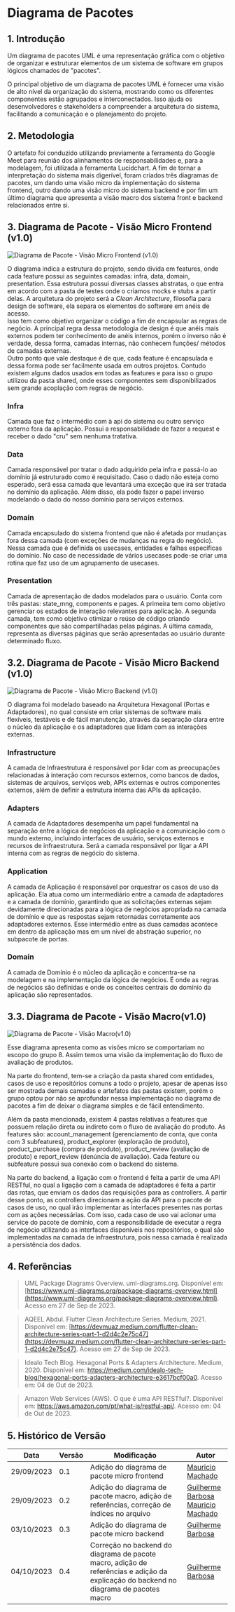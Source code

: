 # Diagrama de Pacotes

## 1. Introdução

Um diagrama de pacotes UML é uma representação gráfica com o objetivo de organizar e estruturar elementos de um sistema de software em grupos lógicos chamados de "pacotes".

O principal objetivo de um diagrama de pacotes UML é fornecer uma visão de alto nível da organização do sistema, mostrando como os diferentes componentes estão agrupados e interconectados. Isso ajuda os desenvolvedores e stakeholders a compreender a arquitetura do sistema, facilitando a comunicação e o planejamento do projeto.

## 2. Metodologia
O artefato foi conduzido utilizando previamente a ferramenta do Google Meet para reunião dos alinhamentos de responsabilidades e, para a modelagem, foi utilizada a ferramenta Lucidchart. A fim de tornar a interpretação do sistema mais digerível, foram criados três diagramas de pacotes, um dando uma visão micro da implementação do sistema frontend, outro dando uma visão micro do sistema backend e por fim um último diagrama que apresenta a visão macro dos sistema front e backend relacionados entre si.

## 3. Diagrama de Pacote - Visão Micro Frontend (v1.0)

![Diagrama de Pacote - Visão Micro Frontend (v1.0)](../Assets//Modelagem/Estatica/diagrama_pacote_frontend_micro_v1.png)

O diagrama indica a estrutura do projeto, sendo divida em features, onde cada feature possui as seguintes camadas: infra, data, domain, presentation. Essa estrutura possui diversas classes abstratas, o que entra em acordo com a pasta de testes onde o criamos mocks e stubs a partir delas. A arquitetura do projeto será a _Clean Architecture_, filosofia para design de software, ela separa os elementos do software em anéis de acesso.<br>
Isso tem como objetivo organizar o código a fim de encapsular as regras de negócio. A principal regra dessa metodologia de design é que anéis mais externos podem ter conhecimento de anéis internos, porém o inverso não é verdade, dessa forma, camadas internas, não conhecem funções/ métodos de camadas externas.<br>
Outro ponto que vale destaque é de que, cada feature é encapsulada e dessa forma pode ser facilmente usada em outros projetos. Contudo existem alguns dados usados em todas as features e para isso o grupo utilizou da pasta shared, onde esses componentes sem disponibilizados sem grande acoplação com regras de negócio.

### Infra

Camada que faz o intermédio com à api do sistema ou outro serviço externo fora da aplicação. Possui a responsabilidade de fazer a request e receber o dado "cru" sem nenhuma tratativa.

### Data

Camada responsável por tratar o dado adquirido pela infra e passá-lo ao domínio já estruturado como é requisitado. Caso o dado não esteja como esperado, será essa camada que levantará uma exceção que irá ser tratada no domínio da aplicação. Além disso, ela pode fazer o papel inverso modelando o dado do nosso domínio para serviços externos.

### Domain

Camada encapsulado do sistema frontend que não é afetada por mudanças fora dessa camada (com exceções de mudanças na regra do negócio). Nessa camada que é definida os usecases, entidades e falhas específicas do domínio. No caso de necessidade de vários usecases pode-se criar uma rotina que faz uso de um agrupamento de usecases.

### Presentation

Camada de apresentação de dados modelados para o usuário. Conta com três pastas: state_mng, components e pages. A primeira tem como objetivo gerenciar os estados de interação relevantes para aplicação. A segunda camada, tem como objetivo otimizar o reúso de código criando componentes que são compartilhadas pelas páginas. A última camada, representa as diversas páginas que serão apresentadas ao usuário durante determinado fluxo.

## 3.2. Diagrama de Pacote - Visão Micro Backend (v1.0)

![Diagrama de Pacote - Visão Micro Backend (v1.0)](../Assets//Modelagem/Estatica/diagrama_pacote_backend_micro_v1.png)

O diagrama foi modelado baseado na Arquitetura Hexagonal (Portas e Adaptadores), no qual consiste em criar sistemas de software mais flexíveis, testáveis e de fácil manutenção, através da separação clara entre o núcleo da aplicação e os adaptadores que lidam com as interações externas.

### Infrastructure

A camada de Infraestrutura é responsável por lidar com as preocupações relacionadas à interação com recursos externos, como bancos de dados, sistemas de arquivos, serviços web, APIs externas e outros componentes externos, além de definir a estrutura interna das APIs da aplicação.

### Adapters

A camada de Adaptadores desempenha um papel fundamental na separação entre a lógica de negócios da aplicação e a comunicação com o mundo externo, incluindo interfaces de usuário, serviços externos e recursos de infraestrutura. Será a camada responsável por ligar a API interna com as regras de negócio do sistema.

### Application

A camada de Aplicação é responsável por orquestrar os casos de uso da aplicação. Ela atua como um intermediário entre a camada de adaptadores e a camada de domínio, garantindo que as solicitações externas sejam devidamente direcionadas para a lógica de negócios apropriada na camada de domínio e que as respostas sejam retornadas corretamente aos adaptadores externos. Esse intermédio entre as duas camadas acontece em dentro da aplicação mas em um nível de abstração superior, no subpacote de portas.

### Domain

A camada de Domínio é o núcleo da aplicação e concentra-se na modelagem e na implementação da lógica de negócios. É onde as regras de negócios são definidas e onde os conceitos centrais do domínio da aplicação são representados.

## 3.3. Diagrama de Pacote - Visão Macro(v1.0)

![Diagrama de Pacote - Visão Macro(v1.0)](../Assets/Modelagem/Estatica/diagrama_pacote_macro_v1.png)

Esse diagrama apresenta como as visões micro se comportariam no escopo do grupo 8. Assim temos uma visão da implementação do fluxo de avaliação de produtos.<br>

Na parte do frontend, tem-se a criação da pasta shared com entidades, casos de uso e repositórios comuns a todo o projeto, apesar de apenas isso ser mostrada demais camadas e artefatos das pastas existem, porém o grupo optou por não se aprofundar nessa implementação no diagrama de pacotes a fim de deixar o diagrama simples e de fácil entendimento.

Além da pasta mencionada, existem 4 pastas relativas a features que possuem relação direta ou indireto com o fluxo de avaliação do produto. As features são: account_management (gerenciamento de conta, que conta com 3 subfeatures), product_explorer (exploração de produto), product_purchase (compra de produto), product_review (avaliação de produto) e report_review (denúncia de avaliação). Cada feature ou subfeature possui sua conexão com o backend do sistema.

Na parte do backend, a ligação com o frontend é feita a partir de uma API RESTful, no qual a ligação com a camada de adaptadores é feita a partir das rotas, que enviam os dados das requisições para as controllers. A partir desse ponto, as controllers direcionam a ação da API para o pacote de casos de uso, no qual irão implementar as interfaces presentes nas portas com as ações necessárias. Com isso, cada caso de uso vai acionar uma service do pacote de domínio, com a responsibilidade de executar a regra de negócio utilizando as interfaces disponíveis nos repositórios, o qual são implementadas na camada de infraestrutura, pois nessa camada é realizada a persistência dos dados.

## 4. Referências

> UML Package Diagrams Overview. <bold>uml-diagrams.org<bold>. Disponível em: [https://www.uml-diagrams.org/package-diagrams-overview.html](https://www.uml-diagrams.org/package-diagrams-overview.html). Acesso em 27 de Sep de 2023.

> AQEEL Abdul. <bold>Flutter Clean Architecture Series<bold>. Medium, 2021. Disponível em: [https://devmuaz.medium.com/flutter-clean-architecture-series-part-1-d2d4c2e75c47](https://devmuaz.medium.com/flutter-clean-architecture-series-part-1-d2d4c2e75c47). Acesso em 27 de Sep de 2023.

> Idealo Tech Blog. Hexagonal Ports & Adapters Architecture. Medium, 2020. Disponível em: https://medium.com/idealo-tech-blog/hexagonal-ports-adapters-architecture-e3617bcf00a0. Acesso em: 04 de Out de 2023.

> Amazon Web Services (AWS). O que é uma API RESTful?. Disponível em: https://aws.amazon.com/pt/what-is/restful-api/. Acesso em: 04 de Out de 2023.
## 5. Histórico de Versão

| Data       | Versão | Modificação                                                                                | Autor                                                                                                         |
| ---------- | ------ | ------------------------------------------------------------------------------------------ | ------------------------------------------------------------------------------------------------------------- |
| 29/09/2023 | 0.1    | Adição do diagrama de pacote micro frontend                                               | [Mauricio Machado](https://github.com/MauricioMachadoFF)                                                      |
| 29/09/2023 | 0.2    | Adição do diagrama de pacote macro, adição de referências, correção de índices no arquivo | [Guilherme Barbosa](https://github.com/guibrbs) <br> [Mauricio Machado](https://github.com/MauricioMachadoFF) |
| 03/10/2023 | 0.3    | Adição do diagrama de pacote micro backend                 | [Guilherme Barbosa](https://github.com/guibrbs)
| 04/10/2023 | 0.4    | Correção no backend do diagrama de pacote macro, adição de referências e adição da explicação do backend no diagrama de pacotes macro         | [Guilherme Barbosa](https://github.com/guibrbs)
